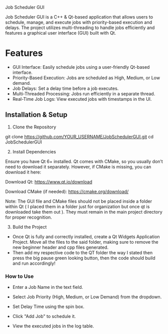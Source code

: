 Job Scheduler GUI

Job Scheduler GUI is a C++ & Qt-based application that allows users to schedule, manage, and execute jobs with priority-based execution and delays. 
The project utilizes multi-threading to handle jobs efficiently and features a graphical user interface (GUI) built with Qt.

# Features

  - GUI Interface: Easily schedule jobs using a user-friendly Qt-based interface.
  - Priority-Based Execution: Jobs are scheduled as High, Medium, or Low demand.
  - Job Delays: Set a delay time before a job executes.
  - Multi-Threaded Processing: Jobs run efficiently in a separate thread.
  - Real-Time Job Logs: View executed jobs with timestamps in the UI.
    

## Installation & Setup

1. Clone the Repository

git clone https://github.com/YOUR_USERNAME/JobSchedulerGUI.git
cd JobSchedulerGUI

2. Install Dependencies

Ensure you have Qt 6+ installed. Qt comes with CMake, so you usually don’t need to download it separately. However, if CMake is missing, you can download it here:

Download Qt: https://www.qt.io/download

Download CMake (if needed): https://cmake.org/download/

Note: The GUI file and CMake files should not be placed inside a folder within Qt ( I placed them in a folder just for organization but once qt is downloaded take them out ). 
They must remain in the main project directory for proper recognition.

3. Build the Project
  - Once Qt is fully and correctly installed, create a Qt Widgets Application Project. Move all the files to the said folder, making sure to remove the new beginner header and cpp files generated.
  - Then add my respective code to the QT folder the way I stated then press the big pause green looking button, then the code should build and run accordingly!


### How to Use

 - Enter a Job Name in the text field.

 - Select Job Priority (High, Medium, or Low Demand) from the dropdown.

 - Set Delay Time using the spin box.

 - Click "Add Job" to schedule it.

 - View the executed jobs in the log table.
